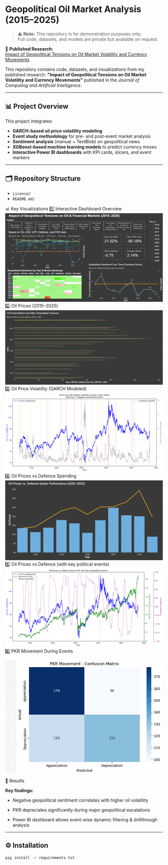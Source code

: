 # Geopolitical Oil Market Analysis (2015–2025)

> ⚠️ **Note:** This repository is for demonstration purposes only.  
> Full code, datasets, and models are private but available on request.

📖 **Published Research:**  
[Impact of Geopolitical Tensions on Oil Market Volatility and Currency Movements](https://jccair.org/index.php/jcai/article/view/3)

This repository contains code, datasets, and visualizations from my published research:
**"Impact of Geopolitical Tensions on Oil Market Volatility and Currency Movements"**
published in the *Journal of Computing and Artificial Intelligence*.

---

## 📊 Project Overview
This project integrates:
- **GARCH-based oil price volatility modeling**
- **Event study methodology** for pre- and post-event market analysis
- **Sentiment analysis** (manual + TextBlob) on geopolitical news
- **XGBoost-based machine learning models** to predict currency moves
- **Interactive Power BI dashboards** with KPI cards, slicers, and event markers

---

## 🗂 Repository Structure
- `Licence/`  
- `README.md/` 

📊 Key Visualizations
1️⃣ Interactive Dashboard Overview
![Dashboard](https://github.com/hamza9407/geopolitical-oil-market-analysis/blob/cb9a997c35a1ff7721dc96ae0a9254926ac2b5fa/dashboard.png)
2️⃣ Oil Prices (2015–2025)
![Oil Prices](https://github.com/hamza9407/geopolitical-oil-market-analysis/blob/760306b5c21017be0f7164161b9efd12f074fcb9/oil_prices.png)
3️⃣ Oil Price Volatility (GARCH Modeled)
![Oil GARCH Volatility](https://github.com/hamza9407/geopolitical-oil-market-analysis/blob/760306b5c21017be0f7164161b9efd12f074fcb9/oil_prices_garch_volatility.png)
4️⃣ Oil Prices vs Defence Spending
![Oil vs Defence](https://github.com/hamza9407/geopolitical-oil-market-analysis/blob/760306b5c21017be0f7164161b9efd12f074fcb9/oil_price_vs_defence.png)
5️⃣ Oil Prices vs Defence (with key political events)
![Oil vs Defence 2](https://github.com/hamza9407/geopolitical-oil-market-analysis/blob/760306b5c21017be0f7164161b9efd12f074fcb9/oil_prices_vs_defence.png)
6️⃣ PKR Movement During Events

![PKR Movement](https://github.com/hamza9407/geopolitical-oil-market-analysis/blob/760306b5c21017be0f7164161b9efd12f074fcb9/pkr_movement.png)

📑 Results

**Key findings:**

- Negative geopolitical sentiment correlates with higher oil volatility

- PKR depreciates significantly during major geopolitical escalations

- Power BI dashboard allows event-wise dynamic filtering & drillthrough analysis

---

## ⚙️ Installation
```bash
pip install -r requirements.txt
```
